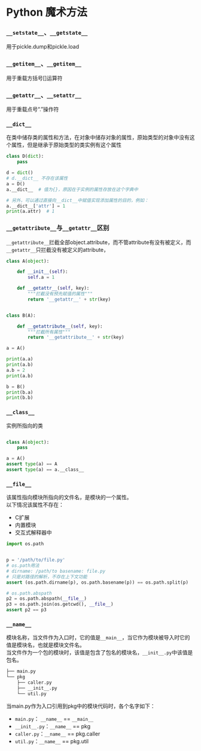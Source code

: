 # Python 魔术方法


### `__setstate__`、`__getstate__`

用于pickle.dump和pickle.load
### `__getitem__`、`__getitem__`

用于重载方括号[]运算符

### `__getattr__`、`__setattr__`

用于重载点号“.”操作符

### `__dict__`
在类中储存类的属性和方法，在对象中储存对象的属性，原始类型的对象中没有这个属性，但是继承于原始类型的类实例有这个属性

```py
class D(dict):
    pass

d = dict()
# d.__dict__ 不存在该属性
a = D()
a.__dict__  # 值为{}，原因在于实例的属性存放在这个字典中

# 另外，可以通过直接向__dict__中赋值实现添加属性的目的，例如：
a.__dict__['attr'] = 1
print(a.attr)  # 1
```
### `__getattribute__`与`__getattr__`区别
`__getattribute__`拦截全部object.attribute，而不管attribute有没有被定义，而`__getattr__`只拦截没有被定义的attribute，

```py
class A(object):

    def __init__(self):
        self.a = 1

    def __getattr__(self, key):
        """拦截没有预先赋值的属性"""
        return '__getattr__' + str(key)


class B(A):

    def __getattribute__(self, key):
        """拦截所有属性"""
        return '__getattribute__' + str(key)

a = A()

print(a.a)
print(a.b)
a.b = 2
print(a.b)

b = B()
print(b.a)
print(b.b)
```


### `__class__`

实例所指向的类

```py

class A(object):
    pass

a = A()
assert type(a) == A
assert type(a) == a.__class__

```


### `__file__`
该属性指向模块所指向的文件名，是模块的一个属性。  
以下情况该属性不存在：
- C扩展
- 内置模块
- 交互式解释器中

```py
import os.path


p = '/path/to/file.py'
# os.path用法
# dirname: /path/to basename: file.py
# 只是对路径的解析，不存在上下文功能
assert (os.path.dirname(p), os.path.basename(p)) == os.path.split(p)

# os.path.abspath
p2 = os.path.abspath(__file__)
p3 = os.path.join(os.getcwd(), __file__)
assert p2 == p3

```

### `__name__`
模块名称，当文件作为入口时，它的值是`__main__`，当它作为模块被导入时它的值是模块名，也就是模块文件名。  
当文件作为一个包的模块时，该值是包含了包名的模块名，`__init__.py`中该值是包名。
```sh
├── main.py
└── pkg
    ├── caller.py
    ├── __init__.py
    └── util.py

```
当main.py作为入口引用到pkg中的模块代码时，各个名字如下：
- `main.py`： `__name__` == `__main__`
- `__init__.py`：`__name__` == pkg
- `caller.py`：`__name__` == pkg.caller
- `util.py`：`__name__` == pkg.util
